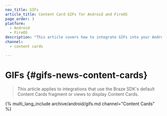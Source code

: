 ```yaml
---
nav_title: GIFs
article_title: Content Card GIFs for Android and FireOS
page_order: 3
platform: 
  - Android
  - FireOS
description: "This article covers how to integrate GIFs into your Android or FireOS Content Cards."
channel:
  - content cards

---
```


# GIFs {#gifs-news-content-cards}

> This article applies to integrations that use the Braze SDK's default Content Cards fragment or views to display Content Cards.

{% multi_lang_include archive/android/gifs.md channel="Content Cards" %}